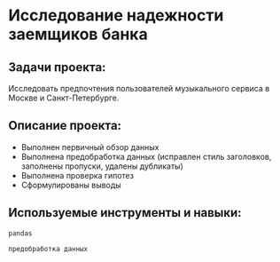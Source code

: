 # Исследование надежности заемщиков банка

## Задачи проекта:

Исследовать предпочтения пользователей музыкального сервиса в Москве и Санкт-Петербурге.

## Описание проекта:

* Выполнен первичный обзор данных
* Выполнена предобработка данных (исправлен стиль заголовков, заполнены пропуски, удалены дубликаты)
* Выполнена проверка гипотез
* Сформулированы выводы

## Используемые инструменты и навыки:
`pandas`

`предобработка данных`



